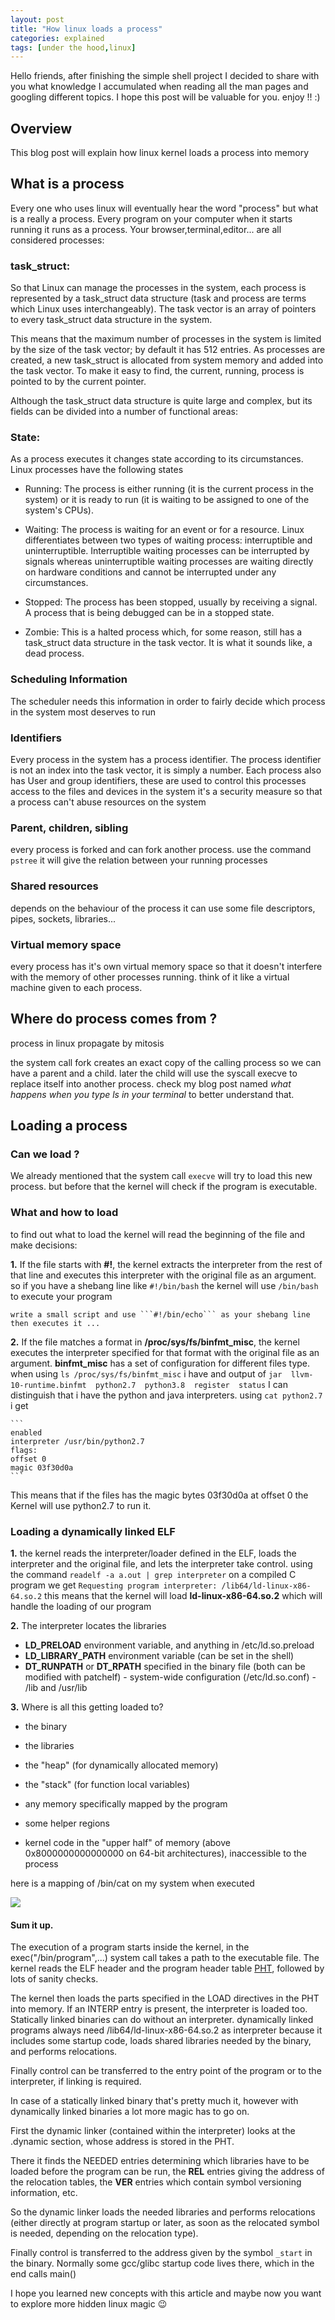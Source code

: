 ```yaml
---
layout: post
title: "How linux loads a process"
categories: explained
tags: [under the hood,linux]
---
```


Hello friends, after finishing the simple shell project I decided to share with you what knowledge I accumulated when reading all the man pages and googling different topics. I hope this post will be valuable for you. enjoy !! :)

## Overview

This blog post will explain how linux kernel loads a process into memory

## What is a process

Every one who uses linux will eventually hear the word "process" but what is a really a process. Every program on your computer when it starts
running it runs as a process. Your browser,terminal,editor... are all considered processes:

### task_struct: 

So that Linux can manage the processes in the system, each process is represented by a  task_struct  data structure (task and process are terms which Linux uses interchangeably). The  task  vector is an array of pointers to every  task_struct  data structure in the system.

This means that the maximum number of processes in the system is limited by the size of the  task  vector; by default it has 512 entries. As processes are created, a new  task_struct  is allocated from system memory and added into the  task  vector. To make it easy to find, the current, running, process is pointed to by the  current  pointer.

Although the task_struct  data structure is quite large and complex, but its fields can be divided into a number of functional areas:

### State: 

As a process executes it changes state according to its circumstances. Linux processes have the following states

- Running:
The process is either running (it is the current process in the system) or it is ready to run (it is waiting to be assigned to one of the system's CPUs).

- Waiting:
The process is waiting for an event or for a resource. Linux differentiates between two types of waiting process: interruptible and uninterruptible. Interruptible waiting processes can be interrupted by signals whereas uninterruptible waiting processes are waiting directly on hardware conditions and cannot be interrupted under any circumstances.

- Stopped:
The process has been stopped, usually by receiving a signal. A process that is being debugged can be in a stopped state.

- Zombie:
This is a halted process which, for some reason, still has a task_struct data structure in the task vector. It is what it sounds like, a dead process.

### Scheduling Information

The scheduler needs this information in order to fairly decide which process in the system most deserves to run

### Identifiers

Every process in the system has a process identifier. The process identifier is not an index into the task vector, it is simply a number. Each process also has User and group identifiers, these are used to control this processes access to the files and devices in the system
it's a security measure so that a process can't abuse resources on the system

### Parent, children, sibling

every process is forked and can fork another process. use the command ```pstree``` it will give the relation between your running processes

### Shared resources

depends on the behaviour of the process it can use some file descriptors, pipes, sockets, libraries...

### Virtual memory space

every process has it's own virtual memory space so that it doesn't interfere with the memory of other processes running. think of it like a virtual machine given to each process.

## Where do process comes from ?

process in linux propagate by mitosis

the system call fork creates an exact copy of the calling process so we can have a parent and a child. later the child will use the syscall execve to replace itself into another process. check my blog post named *what happens when you type ls in your terminal* to better understand that.

## Loading a process

### Can we load ?

We already mentioned that the system call ```execve``` will try to load this new process. but before that the kernel will check if the program is executable.

### What and how to load

to find out what to load the kernel will read the beginning of the file and make decisions:

**1.** If the file starts with **#!**, the kernel extracts the interpreter from the rest of that line and executes this interpreter with the original file as an argument. so if you have a shebang line like ```#!/bin/bash``` the kernel will use ```/bin/bash``` to execute your program

    write a small script and use ```#!/bin/echo``` as your shebang line then executes it ...

**2.** If the file matches a format in **/proc/sys/fs/binfmt_misc**, the kernel executes the interpreter specified for that format with the original file as an argument. **binfmt_misc** has a set of configuration for different files type. when using ```ls /proc/sys/fs/binfmt_misc``` i have and output of ```jar  llvm-10-runtime.binfmt  python2.7  python3.8  register  status``` I can distinguish that i have the python and java interpreters. using ```cat python2.7``` i get 

    ```
    enabled
    interpreter /usr/bin/python2.7
    flags: 
    offset 0
    magic 03f30d0a
    ```

This means that if the files has the magic bytes 03f30d0a at offset 0 the       Kernel will use python2.7 to run it.

### Loading a dynamically linked ELF

**1.** the kernel reads the interpreter/loader defined in the ELF, loads the interpreter and the original file, and lets the interpreter take control. using the command ```readelf -a a.out | grep interpreter``` on a compiled C program we get ```Requesting program interpreter: /lib64/ld-linux-x86-64.so.2``` this means that the kernel will load **ld-linux-x86-64.so.2** which will handle the loading of our program

**2.** The interpreter locates the libraries
    
  -  **LD_PRELOAD** environment variable, and anything in /etc/ld.so.preload
   - **LD_LIBRARY_PATH** environment variable (can be set in the shell)
   -  **DT_RUNPATH** or **DT_RPATH** specified in the binary file (both can be modified with patchelf)
    - system-wide configuration (/etc/ld.so.conf)
    - /lib and /usr/lib

**3.** Where is all this getting loaded to?

- the binary
    
-   the libraries
    
-   the "heap" (for dynamically allocated memory)
    
-   the "stack" (for function local variables)
    
-   any memory specifically mapped by the program
    
-   some helper regions
    
-   kernel code in the "upper half" of memory (above 0x8000000000000000 on 64-bit architectures), inaccessible to the process

  here is a mapping of /bin/cat on my system when executed
  
![](/assets/img/process-loading/mapping.png)  

#### Sum it up.

The execution of a program starts inside the kernel, in the exec("/bin/program",...) system call takes a path to the executable file. The kernel reads the ELF header and the program header table [PHT](https://docs.oracle.com/cd/E19683-01/816-1386/chapter6-83432/index.html#:~:text=An%20executable%20or%20shared%20object,described%20in%20%22Segment%20Contents%22.), followed by lots of sanity checks.

The kernel then loads the parts specified in the LOAD directives in the PHT into memory. If an INTERP entry is present, the interpreter is loaded too. Statically linked binaries can do without an interpreter. dynamically linked programs always need /lib64/ld-linux-x86-64.so.2 as interpreter because it includes some startup code, loads shared libraries needed by the binary, and performs relocations.

Finally control can be transferred to the entry point of the program or to the interpreter, if linking is required.

In case of a statically linked binary that's pretty much it, however with dynamically linked binaries a lot more magic has to go on.

First the dynamic linker (contained within the interpreter) looks at the .dynamic section, whose address is stored in the PHT.

There it finds the NEEDED entries determining which libraries have to be loaded before the program can be run, the **REL** entries giving the address of the relocation tables, the **VER** entries which contain symbol versioning information, etc.

So the dynamic linker loads the needed libraries and performs relocations (either directly at program startup or later, as soon as the relocated symbol is needed, depending on the relocation type).

Finally control is transferred to the address given by the symbol `_start` in the binary. Normally some gcc/glibc startup code lives there, which in the end calls main()

I hope you learned new concepts with this article and maybe now you want to explore more hidden linux magic :wink: 